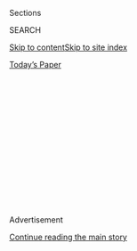 <div id="app">

<div>

<div>

<div>

<div class="NYTAppHideMasthead css-1q2w90k e1suatyy0">

<div class="section css-ui9rw0 e1suatyy2">

<div class="css-eph4ug er09x8g0">

<div class="css-6n7j50">

</div>

<span class="css-1dv1kvn">Sections</span>

<div class="css-10488qs">

<span class="css-1dv1kvn">SEARCH</span>

</div>

[Skip to content](#site-content)[Skip to site
index](#site-index)

</div>

<div class="css-10698na e1huz5gh0">

</div>

</div>

<div id="masthead-bar-one" class="section hasLinks css-15hmgas e1csuq9d3">

<div class="css-uqyvli e1csuq9d0">

</div>

<div class="css-1uqjmks e1csuq9d1">

</div>

<div class="css-9e9ivx">

[](https://myaccount.nytimes3xbfgragh.onion/auth/login?response_type=cookie&client_id=vi)

</div>

<div class="css-1bvtpon e1csuq9d2">

[Today’s
Paper](https://www.nytimes3xbfgragh.onion/section/todayspaper)

</div>

</div>

</div>

</div>

<div data-aria-hidden="false">

<div id="site-content" data-role="main">

<div>

<div class="css-1aor85t" style="opacity:0.000000001;z-index:-1;visibility:hidden">

<div class="css-1hqnpie">

<div class="css-epjblv">

<span class="css-17xtcya">[Opinion](/section/opinion)</span><span class="css-x15j1o">|</span><span class="css-fwqvlz">Here
Come the 4 Horsemen of the
Techopolypse</span>

</div>

<div class="css-k008qs">

<div class="css-1iwv8en">

<span class="css-18z7m18"></span>

<div>

</div>

</div>

<span class="css-1n6z4y">https://nyti.ms/2YOzYFu</span>

<div class="css-1705lsu">

<div class="css-4xjgmj">

<div class="css-4skfbu" data-role="toolbar" data-aria-label="Social Media Share buttons, Save button, and Comments Panel with current comment count" data-testid="share-tools">

  - 
  - 
  - 
  - 
    
    <div class="css-6n7j50">
    
    </div>

  - 
  - 

</div>

</div>

</div>

</div>

</div>

</div>

<div id="NYT_TOP_BANNER_REGION" class="css-13pd83m">

</div>

<div id="top-wrapper" class="css-1sy8kpn">

<div id="top-slug" class="css-l9onyx">

Advertisement

</div>

[Continue reading the main
story](#after-top)

<div class="ad top-wrapper" style="text-align:center;height:100%;display:block;min-height:250px">

<div id="top" class="place-ad" data-position="top" data-size-key="top">

</div>

</div>

<div id="after-top">

</div>

</div>

<div>

<div class="css-v5btjw etb61u70">

<div class="css-v05ibm etb61u71">

[Opinion](/section/opinion)

</div>

</div>

<div id="sponsor-wrapper" class="css-1hyfx7x">

<div id="sponsor-slug" class="css-19vbshk">

Supported by

</div>

[Continue reading the main
story](#after-sponsor)

<div id="sponsor" class="ad sponsor-wrapper" style="text-align:center;height:100%;display:block">

</div>

<div id="after-sponsor">

</div>

</div>

<div class="css-186x18t">

</div>

<div class="css-1vkm6nb ehdk2mb0">

# Here Come the 4 Horsemen of the Techopolypse

</div>

What will happen when the leaders of Apple, Google, Facebook and Amazon
appear before Congress? We are about to find out.

<div class="css-18e8msd">

<div class="css-vp77d3 epjyd6m0">

<div class="css-1p10dcb ey68jwv0" data-aria-hidden="true">

![Kara
Swisher](https://static01.graylady3jvrrxbe.onion/images/2018/08/02/opinion/02swisher/02swisher-thumbLarge.png
"Kara Swisher")

</div>

<div class="css-1baulvz">

By <span class="css-1baulvz last-byline" itemprop="name">Kara
Swisher</span>

<div class="css-8atqhb">

Contributing opinion writer

</div>

</div>

</div>

  - July 1,
    2020

  - 
    
    <div class="css-4xjgmj">
    
    <div class="css-d8bdto" data-role="toolbar" data-aria-label="Social Media Share buttons, Save button, and Comments Panel with current comment count" data-testid="share-tools">
    
      - 
      - 
      - 
      - 
        
        <div class="css-6n7j50">
        
        </div>
    
      - 
      - 
    
    </div>
    
    </div>

</div>

<div class="css-79elbk" data-testid="photoviewer-wrapper">

<div class="css-z3e15g" data-testid="photoviewer-wrapper-hidden">

</div>

<div class="css-1a48zt4 ehw59r15" data-testid="photoviewer-children">

![<span class="css-16f3y1r e13ogyst0" data-aria-hidden="true">Facebook’s
chief executive, Mark Zuckerberg, testifying before Congress in
2019.</span><span class="css-cnj6d5 e1z0qqy90" itemprop="copyrightHolder"><span class="css-1ly73wi e1tej78p0">Credit...</span><span><span>Pete
Marovich for The New York
Times</span></span></span>](https://static01.graylady3jvrrxbe.onion/images/2020/07/01/opinion/01swisher/merlin_163192443_4124fdf6-cdcc-4245-ab90-4d72478445bd-articleLarge.jpg?quality=75&auto=webp&disable=upscale)

</div>

</div>

</div>

<div class="section meteredContent css-1r7ky0e" name="articleBody" itemprop="articleBody">

<div class="css-1fanzo5 StoryBodyCompanionColumn">

<div class="css-53u6y8">

You can call it Techpalooza.

The chief executives of four of the most powerful tech companies in the
world — Apple, Facebook, Google and Amazon — have agreed to appear in
late July before a congressional committee as part of an investigation
focused on antitrust.

Representative David Cicilline, a Democrat from Rhode Island who has
become one of the biggest critics of Big Tech’s enormous power, told me
on Wednesday that Jeff Bezos of Amazon, Mark Zuckerberg of Facebook,
Sundar Pichai of Google and Tim Cook of Apple will testify in what could
be an all-day event.

Mr. Cicilline said that the yearlong congressional investigation has
included eight round-table discussions, 93 requests for information, 43
experts testifying and five hearings.

“It’s the first major look at antitrust in this industry in 50 years and
a lot of people worldwide are watching how lawmakers deal with tech,” he
said. “But throughout, we know it is impossible to properly conclude
this without hearing from the decision makers themselves.”

</div>

</div>

<div class="css-1fanzo5 StoryBodyCompanionColumn">

<div class="css-53u6y8">

He said that all of the chief executives agreed to appear voluntarily
and that logistics are still being worked out for what he hopes will be
an in-person hearing in Washington. But safety concerns over the
coronavirus may mean that the executives end up testifying remotely.

And while tech leaders have appeared before Congress in the past — and
there is often less illumination than noise at these kinds of hearings —
given the growing public alarm about the power of the tech giants, this
gathering of the four horsemen of the Techopolypse could be an epic
show. Winter may be coming for Silicon Valley.

Mr. Zuckerberg, Mr. Pichai and Mr. Bezos had indicated in letters
previously that they were open to appearing at a hearing, after being
invited by Mr. Cicilline’s antitrust subcommittee, while Apple had said
that it was open to sending a top official.

It’s clear that the chief executives wanted to appear together, not so
much for support — frenemies is about as close as I would describe them,
and there is intense dislike between some of the companies — but in the
hopes that a group appearance will keep any one of them from being
singled out for intense scrutiny. Some are suggesting that a multiday
interrogation, with each chief executive facing a small number of
experienced questioners, as well as real people they hurt, would be a
better way to grill the tech moguls.

Still, if the lawmakers do their job in the planned format and ask
pointed questions about the true impact of these companies’ power on
competition, there could be some important moments.

</div>

</div>

<div class="css-1fanzo5 StoryBodyCompanionColumn">

<div class="css-53u6y8">

This hearing will be part of a wider bipartisan inquiry into how the
tech giants dominate the digital industry and hurt rivals and consumers.

Along with fines, politicians and regulators are contemplating new laws
on privacy and competition, the repeal of a law that gives platforms
broad immunity for content on their sites, and, perhaps most
drastically, breaking them up.

And while each company has different problems — such as a damaging role
in the spread of disinformation and hate speech (Hello, Facebook\!) —
the near monopolistic power of their services and what to do about it is
the focus of the House investigation.

“We have very serious concerns about the absence of competition,” Mr.
Cicilline said. “So we are interested in a wide range of things like
their acquisitions, bullying, market power, their favoring of their
products and services.”

While the House has been conducting its investigation, the Justice
Department and the Federal Trade Commission have also been looking into
competition in tech. So, too, have state attorneys general and also
international regulators, most notably the European Commission under its
antitrust head, Margrethe Vestager.

Too bad Ms. Vestager won’t be asking these tech titans the questions —
she is the bane of the tech industry’s existence, along with Senator
Elizabeth Warren of Massachusetts. How the hearing will be conducted
will be critical.

No surprise that I prefer public grillings with a side of shame, but
more important will be how the companies portray themselves and how they
differentiate themselves. While it’s convenient to apply the catchall
term “Big Tech” to them, they are not a monolith and some in this group
are further along in understanding that with great power comes great
responsibility — and, more important, accountability.

</div>

</div>

<div class="css-1fanzo5 StoryBodyCompanionColumn">

<div class="css-53u6y8">

Hopefully, that is what we are going to finally see at the hearing. Mr.
Cicilline said the House will issue a report of its findings later in
the year, along with recommendations.

He also said that he had not been an expert in antitrust issues before
he took over the helm of the antitrust subcommittee, but that “the more
I have studied and learned, the more terrifying the power of their large
digital platforms is made clear, including the impact on innovation and
start-ups.”

At the heart of these inquiries, of course, is how can we continue to
innovate as power has become more concentrated than ever. I have done
innumerable interviews with start-ups and investors in which they talk
about the chilling effect of big companies on their business.

Ask yourself, how easy it is to start an ad-based search engine, a
social network, a major online retailer or an app platform when these
companies completely cover the field with their money and power and
might?

Answer: It’s not easy, which is why I will try to grab a seat in the
front row.

</div>

</div>

<div>

</div>

<div class="css-1fanzo5 StoryBodyCompanionColumn">

<div class="css-53u6y8">

*The Times is committed to publishing* [*a diversity of
letters*](https://www.nytimes3xbfgragh.onion/2019/01/31/opinion/letters/letters-to-editor-new-york-times-women.html)
*to the editor. We’d like to hear what you think about this or any of
our articles. Here are some*
[*tips*](https://help.nytimes3xbfgragh.onion/hc/en-us/articles/115014925288-How-to-submit-a-letter-to-the-editor)*.
And here’s our email:*
[*letters@NYTimes.com*](mailto:letters@NYTimes.com)*.*

*Follow The New York Times Opinion section on*
[*Facebook*](https://www.facebookcorewwwi.onion/nytopinion)*,* [*Twitter
(@NYTopinion)*](http://twitter.com/NYTOpinion) *and*
[*Instagram*](https://www.instagram.com/nytopinion/)*, and sign up for
the* [*Opinion Today
newsletter*](http://www.nytimes3xbfgragh.onion/newsletters/opiniontoday/)*.*

</div>

</div>

</div>

<div>

</div>

<div>

</div>

<div>

</div>

<div>

<div id="bottom-wrapper" class="css-1ede5it">

<div id="bottom-slug" class="css-l9onyx">

Advertisement

</div>

[Continue reading the main
story](#after-bottom)

<div id="bottom" class="ad bottom-wrapper" style="text-align:center;height:100%;display:block;min-height:90px">

</div>

<div id="after-bottom">

</div>

</div>

</div>

</div>

</div>

## Site Index

<div>

</div>

## Site Information Navigation

  - [© <span>2020</span> <span>The New York Times
    Company</span>](https://help.nytimes3xbfgragh.onion/hc/en-us/articles/115014792127-Copyright-notice)

<!-- end list -->

  - [NYTCo](https://www.nytco.com/)
  - [Contact
    Us](https://help.nytimes3xbfgragh.onion/hc/en-us/articles/115015385887-Contact-Us)
  - [Work with us](https://www.nytco.com/careers/)
  - [Advertise](https://nytmediakit.com/)
  - [T Brand Studio](http://www.tbrandstudio.com/)
  - [Your Ad
    Choices](https://www.nytimes3xbfgragh.onion/privacy/cookie-policy#how-do-i-manage-trackers)
  - [Privacy](https://www.nytimes3xbfgragh.onion/privacy)
  - [Terms of
    Service](https://help.nytimes3xbfgragh.onion/hc/en-us/articles/115014893428-Terms-of-service)
  - [Terms of
    Sale](https://help.nytimes3xbfgragh.onion/hc/en-us/articles/115014893968-Terms-of-sale)
  - [Site
    Map](https://spiderbites.nytimes3xbfgragh.onion)
  - [Help](https://help.nytimes3xbfgragh.onion/hc/en-us)
  - [Subscriptions](https://www.nytimes3xbfgragh.onion/subscription?campaignId=37WXW)

</div>

</div>

</div>

</div>
